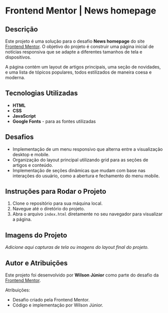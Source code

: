 
# Frontend Mentor | News homepage

## Descrição
Este projeto é uma solução para o desafio **News homepage** do site [Frontend Mentor](https://www.frontendmentor.io). O objetivo do projeto é construir uma página inicial de notícias responsiva que se adapte a diferentes tamanhos de tela e dispositivos.

A página contém um layout de artigos principais, uma seção de novidades, e uma lista de tópicos populares, todos estilizados de maneira coesa e moderna.

## Tecnologias Utilizadas
- **HTML**
- **CSS**
- **JavaScript**
- **Google Fonts** - para as fontes utilizadas

## Desafios
- Implementação de um menu responsivo que alterna entre a visualização desktop e mobile.
- Organização do layout principal utilizando grid para as seções de artigos e conteúdo.
- Implementação de seções dinâmicas que mudam com base nas interações do usuário, como a abertura e fechamento do menu mobile.

## Instruções para Rodar o Projeto
1. Clone o repositório para sua máquina local.
2. Navegue até o diretório do projeto.
3. Abra o arquivo `index.html` diretamente no seu navegador para visualizar a página.

## Imagens do Projeto
*Adicione aqui capturas de tela ou imagens do layout final do projeto.*

## Autor e Atribuições
Este projeto foi desenvolvido por **Wilson Júnior** como parte do desafio da [Frontend Mentor](https://www.frontendmentor.io).

Atribuições:
- Desafio criado pela Frontend Mentor.
- Código e implementação por Wilson Júnior.
